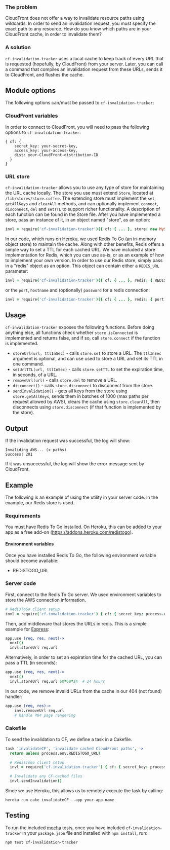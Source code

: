 ### The problem

CloudFront does not offer a way to invalidate resource paths using wildcards. In order to send an invalidation request, you must specify the exact path to any resource. How do you know which paths are in your CloudFront cache, in order to invalidate them?

### A solution

`cf-invalidation-tracker` uses a local cache to keep track of every URL that is requested (hopefully, by CloudFront) from your server. Later, you can call a command that compiles an invalidation request from these URLs, sends it to CloudFront, and flushes the cache.


## Module options

The following options can/must be passed to `cf-invalidation-tracker`:

### CloudFront variables

In order to connect to CloudFront, you will need to pass the following options to `cf-invalidation-tracker`:

```
{ cf: {
    secret_key: your-secret-key,
    access_key: your-access-key,
    dist: your-CloudFront-distribution-ID
  }
}
```

### URL store

`cf-invalidation-tracker` allows you to use any type of store for maintaining the URL cache locally. The store you use must extend `Store`, located at `/lib/stores/store.coffee`. The extending store must implement the `set`, `getAllKeys` and `clearAll` methods, and can optionally implement `connect`, `disconnect`, `del` and `setTTL` to support richer functionality. A description of each function can be found in the Store file. After you have implemented a store, pass an instance of it, in an object named "store", as an option:

```coffeescript
invl = require('cf-invalidation-tracker')({ cf: { ... }, store: new MyStore() })
```

In our code, which runs on [Heroku](http://www.heroku.com/), we used Redis To Go (an in-memory object store) to maintain the cache. Along with other benefits, Redis offers a simple way to set a TTL for each cached URL. We have included a store implementation for Redis, which you can use as-is, or as an example of how to implement your own version. In order to use our Redis store, simply pass in a "redis" object as an option. This object can contain either a `REDIS_URL` parameter:

```coffeescript
invl = require('cf-invalidation-tracker')({ cf: { ... }, redis: { REDIS_URL: your-redis-url } })
```

or the `port`, `hostname` and (optionally) `password` for a redis connection:

```coffeescript
invl = require('cf-invalidation-tracker')({ cf: { ... }, redis: { port: some-port, hostname: some-host-name, password: some-password } })
```


## Usage

`cf-invalidation-tracker` exposes the following functions. Before doing anything else, all functions check whether `store.isConnected` is implemented and returns false, and if so, call `store.connect` if the function is implemented.

* `storeUrl(url, ttlInSec)` - calls `store.set` to store a URL. The `ttlInSec` argument is optional, and can use used to store a URL and set its TTL in one command.
* `setUrlTTL(url, ttlInSec)` - calls `store.setTTL` to set the expiration time, in seconds, of a URL.
* `removeUrl(url)` - calls `store.del` to remove a URL.
* `disconnect()` - calls `store.disconnect` to disconnect from the store.
* `sendInvalidation()` - gets all keys from the store using `store.getAllKeys`, sends them in batches of 1000 (max paths per request allowed by AWS), clears the cache using `store.clearAll`, then disconnects using `store.disconnect` (if that function is implemented by the store).


## Output

If the invalidation request was successful, the log will show:

```
Invaliding AWS... (x paths)
Success! 201
```

If it was unsuccessful, the log will show the error message sent by CloudFront.


## Example

The following is an example of using the utility in your server code. In the example, our Redis store is used.

### Requirements

You must have Redis To Go installed. On Heroku, this can be added to your app as a free add-on (https://addons.heroku.com/redistogo).

#### Environment variables

Once you have installed Redis To Go, the following environment variable should become available:
* REDISTOGO_URL

### Server code

First, connect to the Redis To Go server. We used environment variables to store the AWS connection information.

```coffeescript
# RedisToGo client setup
invl = require('cf-invalidation-tracker') { cf: { secret_key: process.env.AWS_SECRET_KEY, access_key: process.env.AWS_ACCESS_KEY, dist: process.env.CF_DIST }, redis: { REDIS_URL: process.env.REDISTOGO_URL } }
```

Then, add middleware that stores the URLs in redis. This is a simple example for [Express](http://expressjs.com/):

```coffeescript
app.use (req, res, next)->
  next()
  invl.storeUrl req.url
```

Alternatively, in order to set an expiration time for the cached URL, you can pass a TTL (in seconds):

```coffeescript
app.use (req, res, next)->
  next()
  invl.storeUrl req.url 60*60*24  # 24 hours
```

In our code, we remove invalid URLs from the cache in our 404 (not found) handler:

```coffeescript
app.use (req, res)->
    invl.removeUrl req.url
    # handle 404 page rendering
```

### Cakefile

To send the invalidation to CF, we define a task in a Cakefile.

```coffeescript
task 'invalidateCF', 'invalidate cached CloudFront paths', ->
  return unless process.env.REDISTOGO_URL?

  # RedisToGo client setup
  invl = require('cf-invalidation-tracker') { cf: { secret_key: process.env.AWS_SECRET_KEY, access_key: process.env.AWS_ACCESS_KEY, dist: process.env.CF_DIST }, redis: { REDIS_URL: process.env.REDISTOGO_URL } }

  # Invalidate any CF-cached files
  invl.sendInvalidation()
```

Since we use Heroku, this allows us to remotely execute the task by calling:

```
heroku run cake invalidateCF --app your-app-name
```

## Testing

To run the included [mocha](http://visionmedia.github.com/mocha/) tests, once you have included `cf-invalidation-tracker` in your `package.json` file and installed with `npm install`, run:

```
npm test cf-invalidation-tracker
```